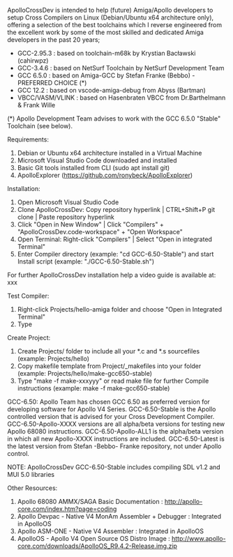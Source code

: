 ApolloCrossDev is intended to help (future) Amiga/Apollo developers to setup Cross Compilers on Linux (Debian/Ubuntu x64 architecture only), offering a selection of the best toolchains which I  reverse engineered from the excellent work by some of the most skilled and dedicated Amiga developers in the past 20 years;

- GCC-2.95.3        : based on toolchain-m68k by Krystian Bacławski (cahirwpz)
- GCC-3.4.6         : based on NetSurf Toolchain by NetSurf Development Team
- GCC 6.5.0         : based on Amiga-GCC by Stefan Franke (Bebbo) - PREFERRED CHOICE (*)
- GCC 12.2          : based on vscode-amiga-debug from Abyss (Bartman)
- VBCC/VASM/VLINK   : based on Hasenbraten VBCC from Dr.Barthelmann & Frank Wille

(*) Apollo Development Team advises to work with the GCC 6.5.0 "Stable" Toolchain (see below).

Requirements:
1. Debian or Ubuntu x64 architecture installed in a Virtual Machine 
2. Microsoft Visual Studio Code downloaded and installed
3. Basic Git tools installed from CLI (sudo apt install git)
4. ApolloExplorer (https://github.com/ronybeck/ApolloExplorer)

Installation:
1. Open Microsoft Visual Studio Code
2. Clone ApolloCrossDev: Copy repository hyperlink | CTRL+Shift+P git clone | Paste repository hyperlink
3. Click "Open in New Window" | Click "Compilers" + "ApolloCrossDev.code-workspace" + "Open Workspace"
4. Open Terminal: Right-click "Compilers" | Select "Open in integrated Terminal"
5. Enter Compiler directory (example: "cd GCC-6.50-Stable") and start Install script (example: "./GCC-6.50-Stable.sh")

For further ApolloCrossDev installation help a video guide is available at: xxx

Test Compiler:
1. Right-click Projects/hello-amiga folder and choose "Open in Integrated Terminal"
2. Type 

Create Project:
1. Create Projects/<mysource> folder to include all your *.c and *.s sourcefiles (example: Projects/hello)
2. Copy makefile template from Project/_makefiles into your folder (example: Projects/hello/make-gcc650-stable)
3. Type "make -f make-xxxyyy" or read make file for further Compile instructions (example: make -f make-gcc650-stable)

GCC-6.50:
Apollo Team has chosen GCC 6.50 as preferred version for developing software for Apollo V4 Series.
GCC-6.50-Stable is the Apollo controlled version that is advised for your Cross Development Compiler.
GCC-6.50-Apollo-XXXX versions are all alpha/beta versions for testing new Apollo 68080 instructions.
GCC-6.50-Apollo-ALL1 is the alpha/beta version in which all new Apollo-XXXX instructions are included.
GCC-6.50-Latest is the latest version from Stefan -Bebbo- Franke repository, not under Apollo control.

NOTE: ApolloCrossDev GCC-6.50-Stable includes compiling SDL v1.2 and MUI 5.0 libraries

Other Resources:
1. Apollo 68080 AMMX/SAGA Basic Documentation            : http://apollo-core.com/index.htm?page=coding
2. Apollo Devpac - Native V4 MonAm Assembler + Debugger  : Integrated in ApolloOS
3. Apollo ASM-ONE - Native V4 Assembler                  : Integrated in ApolloOS
4. ApolloOS - Apollo V4 Open Source OS Distro Image      : http://www.apollo-core.com/downloads/ApolloOS_R9.4.2-Release.img.zip
